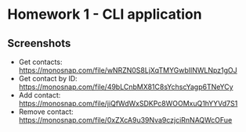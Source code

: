 # Homework 1 - CLI application

## Screenshots

- Get contacts: https://monosnap.com/file/wNRZN0S8LjXqTMYGwbIlNWLNpz1gOJ
- Get contact by ID: https://monosnap.com/file/49bLCnbMX81C8sYchscYagp6TNeYCy
- Add contact: https://monosnap.com/file/jiQfWdWxSDKPc8WOOMxuQ1hYYVd7S1
- Remove contact: https://monosnap.com/file/0xZXcA9u39Nva9czjciRnNAQWcOFue
